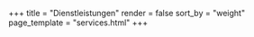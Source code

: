 +++
title = "Dienstleistungen"
render = false
sort_by = "weight"
page_template = "services.html"
+++